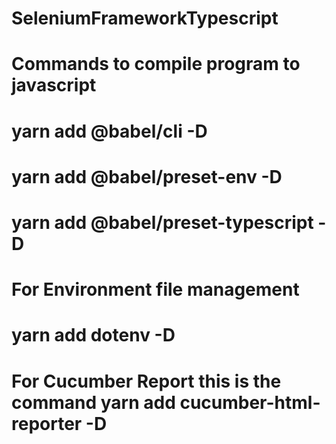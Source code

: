 # SeleniumFrameworkTypescript

# Commands to compile program to javascript
# yarn add @babel/cli -D
# yarn add @babel/preset-env -D
# yarn add @babel/preset-typescript -D
# For Environment file management
# yarn add dotenv -D

# For Cucumber Report this is the command yarn add cucumber-html-reporter -D